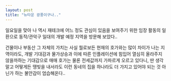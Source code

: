 ```yaml
---
layout: post
title: "뉴타운 광풍이구나.."
---
```


일요일을 맞아 나 역시 재테크에 어느 정도 관심이 있음을 보여주기 위한 임장 활동의 일환으로 동작/관악구 일대의 개발 예정 지역을 방문해 보았다..

건물이나 부동산 그 자체의 가치는 사실 뭘로보든 현재의 호가와는 많이 차이가 나는 지역이라도, 개발 기대감과 물가상승과 이에 따른 인플레이션에 힘입어 열심히 올라주지 않을까하는 기대감으로 매매 호가는 물론 전세값까지 가파르게 오르고 있다니, 딴 생각말고 어떻게든 땡빚을 내서라도 이런 동네의 집을 하나라도 더 가지고 있어야 되는 것 아닌가 하는 불안감이 엄습해온다..


